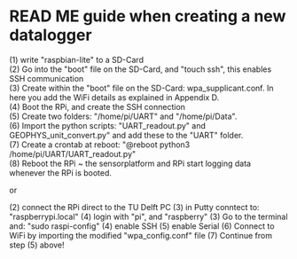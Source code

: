 # READ ME guide when creating a new datalogger

(1) write "raspbian-lite" to a SD-Card \
(2) Go into the "boot" file on the SD-Card, and "touch ssh", this enables SSH communication \
(3) Create within the "boot" file on the SD-Card: wpa_supplicant.conf. In here you add the WiFi details as explained in Appendix D. \
(4) Boot the RPi, and create the SSH connection \
(5) Create two folders: "/home/pi/UART" and "/home/pi/Data". \
(6) Import the python scripts: "UART_readout.py" and GEOPHYS_unit_convert.py" and add these to the "UART" folder. \
(7) Create a crontab at reboot: "@reboot python3 /home/pi/UART/UART_readout.py" \
(8) Reboot the RPi ~ the sensorplatform and RPi start logging data whenever the RPi is booted.


or

(2) connect the RPi direct to the TU Delft PC
(3) in Putty conntect to: "raspberrypi.local"
(4) login with "pi", and "raspberry"
(3) Go to the terminal and: "sudo raspi-config"
(4) enable SSH
(5) enable Serial
(6) Connect to WiFi by importing the modified "wpa_config.conf" file
(7) Continue from step (5) above!

